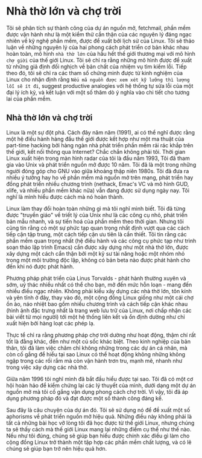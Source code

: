 # Nhà thờ lớn và chợ trời

Tôi sẽ phân tích sự thành công của dự án nguồn mở, fetchmail, phần mềm được vận hành như là một kiểm thử cẩn thận của các nguyên lý đáng ngạc nhiên về kỹ nghệ phần mềm, được để xuất bởi lịch sử của Linux. 
Tôi sẽ thảo luận về những nguyên lý của hai phong cách phát triển cơ bản khác nhau hoàn toàn, mô hình `nhà thờ lớn` của hầu hết thế giới thương mại với mô hình `chợ giời` của thế giới Linux.
Tôi sẽ chỉ ra rằng những mô hình được để xuất từ những giả định đối nghịch về bản chất của nhiệm vụ tìm kiếm lỗi.
Tiếp theo đó, tôi sẽ chỉ ra các tham số chứng minh được từ kinh nghiệm của Linux cho nhận định rằng `Nếu mã nguồn được xem xét kỹ lưỡng thì lượng lỗi sẽ ít đi`, suggest productive analogies với hệ thống tự sửa lỗi của một đại lý ích kỷ, và kết luận với một số thăm dò ý nghĩa vào chi tiết cho tương lai của phần mềm.

## Nhà thờ lớn và chợ trời

Linux là một sự đột phá. 
Cách đây năm năm (1991), ai có thể nghĩ được rằng một hệ điều hành hàng đầu thế giới được kết hợp như một ma thuật của part-time hacking bởi hàng ngàn nhà phát triển phần mềm rải rác khắp trên thế giới, kết nối thông qua Internet?
Chắc chắn không phải tôi.
Thời gian Linux xuất hiện trong màn hình radar của tôi là đầu năm 1993, Tôi đã tham gia vào Unix và phát triển nguồn mở được 10 năm.
Tôi đã là một trong những người đóng góp cho GNU vào giữa khoảng thập niên 1980s.
Tôi đã đưa ra nhiều ý tưởng hay ho về phần mềm mã nguồn mở trên mạng, phát triển hay đồng phát triển nhiều chương trình (nethack, Emac's VC và mô hình GUD, xlife, và nhiều phần mềm khác nữa) vẫn đang được sử dụng ngày nay. 
Tôi nghĩ là mình hiểu được cách mà nó hoàn thành.

Linux làm thay đổi hoàn toàn những gì mà tôi nghĩ mình biết.
Tôi đã từng được "truyền giáo" về triết lý của Unix như là các công cụ nhỏ, phát triển bản mẫu nhanh, và sự tiến hoá của phần mềm theo thời gian.
Nhưng tôi cũng tin rằng có một sự phức tạp quan trọng nhất định vượt qua các cách tiếp cận tập trung, một cách tiếp cận ưu tiên là cần thiết.
Tôi tin rằng các phần mềm quan trọng nhất (hệ điều hành và các công cụ phức tạp như trình soạn thảo lập trình Emacs) cần được xây dựng như một nhà thờ lớn, được xây dựng một cách cẩn thận bởi một kỹ sư tài năng hoặc một nhóm nhỏ trong một môi trường độc lập, không có bản beta nào được phát hành cho đến khi nó được phát hành.

Phương pháp phát triển của Linus Torvalds - phát hành thường xuyên và sớm, uỷ thác nhiều nhất có thể cho bạn, mở đến mức hỗn loạn - mang đến nhiều điều ngạc nhiên.
Không phải kiểu xây dựng các nhà thờ lớn, tôn kính và yên tĩnh ở đây, thay vào đó, một cộng đồng Linux giống như một cái chợ ồn ào, náo nhiệt bao gồm nhiều chương trình và cách tiếp cận khác nhau (hình ảnh đặc trưng nhất là trang web lưu trữ của Linux, nơi chấp nhận các bài viết từ mọi người) tới một hệ thống liên kết và ổn định dường như chỉ xuất hiện bởi hàng loạt các phép lạ.

Thực tể chỉ ra rằng phương pháp chợ trời dường như hoạt động, thậm chí rất tốt là đằng khác, đến như một cú sốc khác biệt.
Theo kinh nghiệp của bản thân, tôi đã làm việc chăm chỉ không những trong các dự án cá nhân, mà còn cố gắng để hiểu tại sao Linux có thể hoạt động không những không ngập trong các rối rắm mà còn vận hành trơn tru, mạnh mẽ, nhanh như trong việc xây dựng các nhà thờ.

Giữa năm 1996 tôi nghĩ mình đã bắt đầu hiểu được tại sao.
Tôi đã có một cơ hội hoàn hảo để kiểm chứng lại các lý thuyết của mình, dưới dạng một dự án nguồn mở mà tôi cố gắng vận dụng phong cách chợ trời.
Vì vậy, tôi đã áp dụng phương pháp đó và đạt được một số thành công đáng kể.

Sau đây là câu chuyện của dự án đó.
Tôi sẽ sử dụng nó để đề xuất một số aphorisms về phát triển nguồn mở hiệu quả.
Những điều này không phải là tất cả những bài học vỡ lòng tôi đã học được từ thế giới Linux, nhưng chúng ta sẽ thấy cách mà thế giới Linux mang lại những điểm cụ thể như thế nào. 
Nếu như tôi đúng, chúng sẽ giúp bạn hiểu được chính xác điều gì làm cho cộng đồng Linux trở thành một tập hợp các phần mềm chất lượng, và có lẽ chúng sẽ giúp bạn trở nên hiệu quả hơn.
